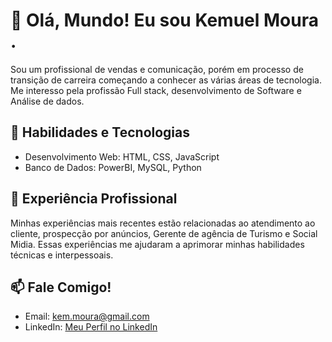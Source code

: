 # 👋 Olá, Mundo! Eu sou Kemuel Moura .
Sou um profissional de vendas e comunicação, porém em processo de transição de carreira começando a conhecer as várias áreas de tecnologia. Me interesso pela profissão Full stack, desenvolvimento de Software e Análise de dados.

## 🔧 Habilidades e Tecnologias

- Desenvolvimento Web: HTML, CSS, JavaScript
- Banco de Dados: PowerBI, MySQL, Python


## 💼 Experiência Profissional

Minhas experiências mais recentes estão relacionadas ao atendimento ao cliente, prospecção por anúncios, Gerente de agência de Turismo e Social Midia. Essas experiências me ajudaram a aprimorar minhas habilidades técnicas e interpessoais.


## 📫 Fale Comigo!

- Email: kem.moura@gmail.com
- LinkedIn: [Meu Perfil no LinkedIn](https://https://www.linkedin.com/in/kemuel-moura-11784a304/)
